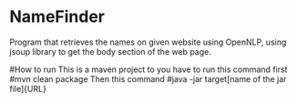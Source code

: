 # NameFinder
Program that retrieves the names on given website using OpenNLP, using jsoup library to get the body section of the web page.

#How to run
This is a maven project to you have to run this command first
#mvn clean package
Then this command
#java -jar target\[name of the jar file]{URL}
